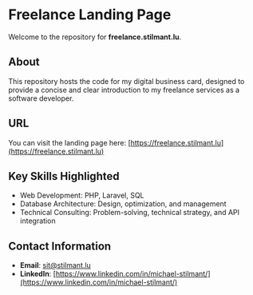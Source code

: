 # Freelance Landing Page

Welcome to the repository for **freelance.stilmant.lu**.

## About
This repository hosts the code for my digital business card, designed to provide a concise and clear introduction to my freelance services as a software developer.

## URL
You can visit the landing page here: [https://freelance.stilmant.lu](https://freelance.stilmant.lu)

## Key Skills Highlighted
- Web Development: PHP, Laravel, SQL
- Database Architecture: Design, optimization, and management
- Technical Consulting: Problem-solving, technical strategy, and API integration

## Contact Information
- **Email**: [sit@stilmant.lu](mailto:sit@stilmant.lu)
- **LinkedIn**: [https://www.linkedin.com/in/michael-stilmant/](https://www.linkedin.com/in/michael-stilmant/)


